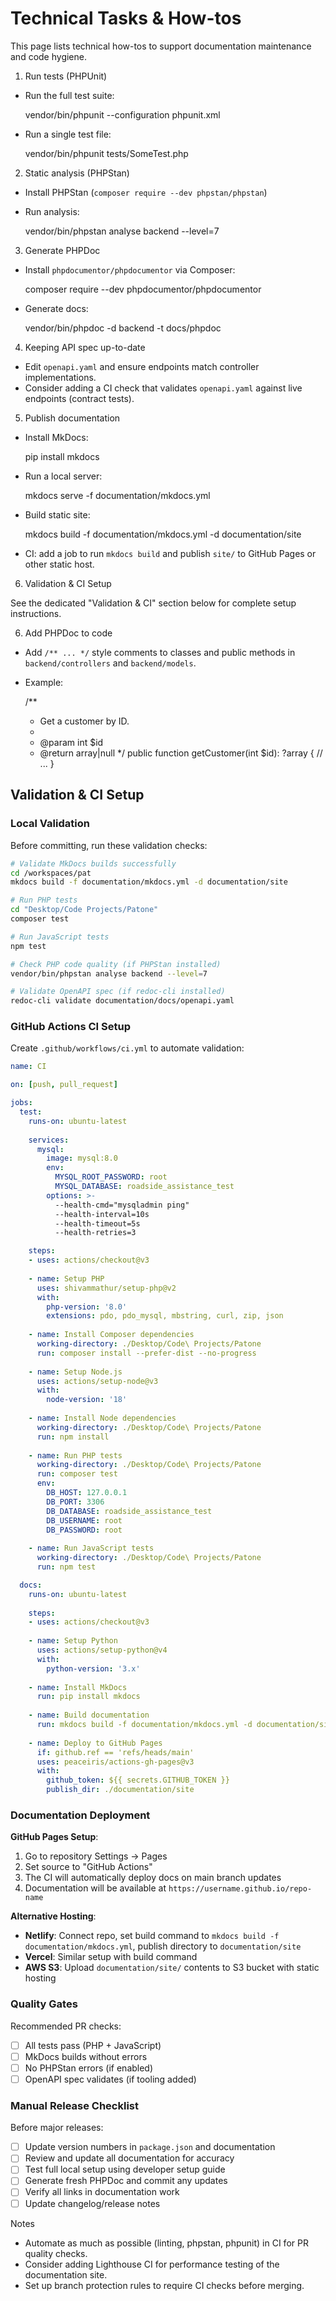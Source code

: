 # Technical Tasks & How-tos

This page lists technical how-tos to support documentation maintenance and code hygiene.

1) Run tests (PHPUnit)

- Run the full test suite:

  vendor/bin/phpunit --configuration phpunit.xml

- Run a single test file:

  vendor/bin/phpunit tests/SomeTest.php

2) Static analysis (PHPStan)

- Install PHPStan (`composer require --dev phpstan/phpstan`)
- Run analysis:

  vendor/bin/phpstan analyse backend --level=7

3) Generate PHPDoc

- Install `phpdocumentor/phpdocumentor` via Composer:

  composer require --dev phpdocumentor/phpdocumentor

- Generate docs:

  vendor/bin/phpdoc -d backend -t docs/phpdoc

4) Keeping API spec up-to-date

- Edit `openapi.yaml` and ensure endpoints match controller implementations.
- Consider adding a CI check that validates `openapi.yaml` against live endpoints (contract tests).

5) Publish documentation

- Install MkDocs:

  pip install mkdocs

- Run a local server:

  mkdocs serve -f documentation/mkdocs.yml

- Build static site:

  mkdocs build -f documentation/mkdocs.yml -d documentation/site

- CI: add a job to run `mkdocs build` and publish `site/` to GitHub Pages or other static host.

6) Validation & CI Setup

See the dedicated "Validation & CI" section below for complete setup instructions.

6) Add PHPDoc to code

- Add `/** ... */` style comments to classes and public methods in `backend/controllers` and `backend/models`.
- Example:

  /**
   * Get a customer by ID.
   *
   * @param int $id
   * @return array|null
   */
  public function getCustomer(int $id): ?array
  {
      // ...
  }

## Validation & CI Setup

### Local Validation

Before committing, run these validation checks:

```bash
# Validate MkDocs builds successfully
cd /workspaces/pat
mkdocs build -f documentation/mkdocs.yml -d documentation/site

# Run PHP tests
cd "Desktop/Code Projects/Patone"
composer test

# Run JavaScript tests  
npm test

# Check PHP code quality (if PHPStan installed)
vendor/bin/phpstan analyse backend --level=7

# Validate OpenAPI spec (if redoc-cli installed)
redoc-cli validate documentation/docs/openapi.yaml
```

### GitHub Actions CI Setup

Create `.github/workflows/ci.yml` to automate validation:

```yaml
name: CI

on: [push, pull_request]

jobs:
  test:
    runs-on: ubuntu-latest
    
    services:
      mysql:
        image: mysql:8.0
        env:
          MYSQL_ROOT_PASSWORD: root
          MYSQL_DATABASE: roadside_assistance_test
        options: >-
          --health-cmd="mysqladmin ping"
          --health-interval=10s
          --health-timeout=5s
          --health-retries=3

    steps:
    - uses: actions/checkout@v3
    
    - name: Setup PHP
      uses: shivammathur/setup-php@v2
      with:
        php-version: '8.0'
        extensions: pdo, pdo_mysql, mbstring, curl, zip, json
    
    - name: Install Composer dependencies
      working-directory: ./Desktop/Code\ Projects/Patone
      run: composer install --prefer-dist --no-progress
    
    - name: Setup Node.js
      uses: actions/setup-node@v3
      with:
        node-version: '18'
    
    - name: Install Node dependencies
      working-directory: ./Desktop/Code\ Projects/Patone
      run: npm install
    
    - name: Run PHP tests
      working-directory: ./Desktop/Code\ Projects/Patone
      run: composer test
      env:
        DB_HOST: 127.0.0.1
        DB_PORT: 3306
        DB_DATABASE: roadside_assistance_test
        DB_USERNAME: root
        DB_PASSWORD: root
    
    - name: Run JavaScript tests
      working-directory: ./Desktop/Code\ Projects/Patone
      run: npm test

  docs:
    runs-on: ubuntu-latest
    
    steps:
    - uses: actions/checkout@v3
    
    - name: Setup Python
      uses: actions/setup-python@v4
      with:
        python-version: '3.x'
    
    - name: Install MkDocs
      run: pip install mkdocs
    
    - name: Build documentation
      run: mkdocs build -f documentation/mkdocs.yml -d documentation/site
    
    - name: Deploy to GitHub Pages
      if: github.ref == 'refs/heads/main'
      uses: peaceiris/actions-gh-pages@v3
      with:
        github_token: ${{ secrets.GITHUB_TOKEN }}
        publish_dir: ./documentation/site
```

### Documentation Deployment

**GitHub Pages Setup**:
1. Go to repository Settings → Pages
2. Set source to "GitHub Actions"
3. The CI will automatically deploy docs on main branch updates
4. Documentation will be available at `https://username.github.io/repo-name`

**Alternative Hosting**:
- **Netlify**: Connect repo, set build command to `mkdocs build -f documentation/mkdocs.yml`, publish directory to `documentation/site`
- **Vercel**: Similar setup with build command
- **AWS S3**: Upload `documentation/site/` contents to S3 bucket with static hosting

### Quality Gates

Recommended PR checks:
- [ ] All tests pass (PHP + JavaScript)
- [ ] MkDocs builds without errors
- [ ] No PHPStan errors (if enabled)
- [ ] OpenAPI spec validates (if tooling added)

### Manual Release Checklist

Before major releases:
- [ ] Update version numbers in `package.json` and documentation
- [ ] Review and update all documentation for accuracy
- [ ] Test full local setup using developer setup guide
- [ ] Generate fresh PHPDoc and commit any updates
- [ ] Verify all links in documentation work
- [ ] Update changelog/release notes

Notes

- Automate as much as possible (linting, phpstan, phpunit) in CI for PR quality checks.
- Consider adding Lighthouse CI for performance testing of the documentation site.
- Set up branch protection rules to require CI checks before merging.
